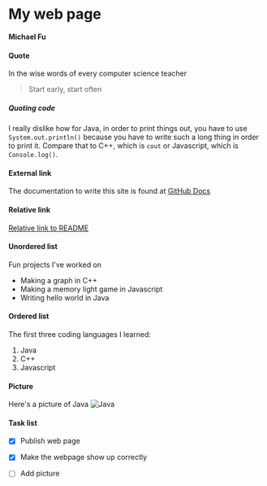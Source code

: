# My web page
**Michael Fu**

#### Quote
In the wise words of every computer science teacher
>Start early, start often

##### Quoting code
I really dislike how for Java, in order to print things out, you have to use `System.out.println()` because you have to write such a long thing in order to print it.
Compare that to C++, which is `cout` or Javascript, which is `Console.log()`.

#### External link
The documentation to write this site is found at [GitHub Docs](https://docs.github.com/en/github/writing-on-github/basic-writing-and-formatting-syntax)

#### Relative link
[Relative link to README](README.md)


#### Unordered list
Fun projects I've worked on
- Making a graph in C++
- Making a memory light game in Javascript
- Writing hello world in Java

#### Ordered list
The first three coding languages I learned:
1. Java
2. C++
3. Javascript

#### Picture
Here's a picture of Java 
![Java](https://miro.medium.com/max/8642/1*iIXOmGDzrtTJmdwbn7cGMw.png)

#### Task list
- [x] Publish web page
- [x] Make the webpage show up correctly
- [ ] Add picture 


